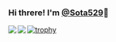 ### Hi threre! I'm [@Sota529](https://twitter.com/hirota_29)👋

<a href="https://github.com/anuraghazra/github-readme-stats">
  <img align="left" src="https://github-readme-stats.vercel.app/api?username=Sota529&show_icons=true" />
</a>
<a href="https://github.com/anuraghazra/github-readme-stats">
  <img align="left" src="https://github-readme-stats.vercel.app/api/top-langs/?username=Sota529&hide=html," />
</a>

[![trophy](https://github-profile-trophy.vercel.app/?username=Sota529&title=Joined2020,Commit,Repositories)](https://github.com/ryo-ma/github-profile-trophy)
